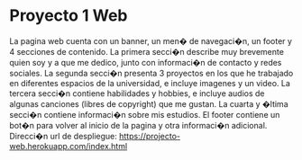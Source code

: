 # Proyecto 1 Web
La pagina web cuenta con un banner, un men� de navegaci�n, un footer y 4 secciones de contenido.
La primera secci�n describe muy brevemente quien soy y a que me dedico, junto con informaci�n de contacto y redes sociales.
La segunda secci�n presenta 3 proyectos en los que he trabajado en diferentes espacios de la universidad, e incluye imagenes y un video.
La tercera secci�n contiene habilidades y hobbies, e incluye audios de algunas canciones (libres de copyright) que me gustan.
La cuarta y �ltima secci�n contiene informaci�n sobre mis estudios.
El footer contiene un bot�n para volver al inicio de la pagina y otra informaci�n adicional.
Direcci�n url de despliegue: https://projecto-web.herokuapp.com/index.html
 
